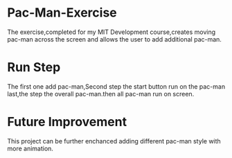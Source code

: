 # Pac-Man-Exercise
The exercise,completed for my MIT Development course,creates moving pac-man across the screen and allows the user to add additional pac-man.
# Run Step
The first one add pac-man,Second step the start button run on the pac-man last,the step the overall pac-man.then all pac-man run on screen.
# Future Improvement
This project can be further enchanced adding different pac-man style with more animation.
